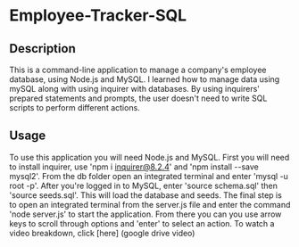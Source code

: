 # Employee-Tracker-SQL

## Description

This is a command-line application to manage a company's employee database, using Node.js and MySQL. I learned how to manage data using mySQL along with using inquirer with databases. By using inquirers' prepared statements and prompts, the user doesn't need to write SQL scripts to perform different actions.

## Usage 
To use this application you will need Node.js and MySQL. First you will need to install inquirer, use 'npm i inquirer@8.2.4' and 'npm install --save mysql2'. From the db folder open an integrated terminal and enter 'mysql -u root -p'. After you're logged in to MySQL, enter 'source schema.sql' then 'source seeds.sql'. This will load the database and seeds. The final step is to open an integrated terminal from the server.js file and enter the command 'node server.js' to start the application. From there you can you use arrow keys to scroll through options and 'enter' to select an action. To watch a video breakdown, click [here] (google drive video)